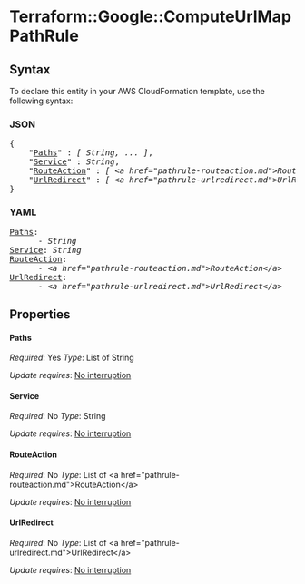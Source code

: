 # Terraform::Google::ComputeUrlMap PathRule

## Syntax

To declare this entity in your AWS CloudFormation template, use the following syntax:

### JSON

<pre>
{
    "<a href="#paths" title="Paths">Paths</a>" : <i>[ String, ... ]</i>,
    "<a href="#service" title="Service">Service</a>" : <i>String</i>,
    "<a href="#routeaction" title="RouteAction">RouteAction</a>" : <i>[ &lt;a href=&#34;pathrule-routeaction.md&#34;&gt;RouteAction&lt;/a&gt;, ... ]</i>,
    "<a href="#urlredirect" title="UrlRedirect">UrlRedirect</a>" : <i>[ &lt;a href=&#34;pathrule-urlredirect.md&#34;&gt;UrlRedirect&lt;/a&gt;, ... ]</i>
}
</pre>

### YAML

<pre>
<a href="#paths" title="Paths">Paths</a>: <i>
      - String</i>
<a href="#service" title="Service">Service</a>: <i>String</i>
<a href="#routeaction" title="RouteAction">RouteAction</a>: <i>
      - &lt;a href=&#34;pathrule-routeaction.md&#34;&gt;RouteAction&lt;/a&gt;</i>
<a href="#urlredirect" title="UrlRedirect">UrlRedirect</a>: <i>
      - &lt;a href=&#34;pathrule-urlredirect.md&#34;&gt;UrlRedirect&lt;/a&gt;</i>
</pre>

## Properties

#### Paths

_Required_: Yes
_Type_: List of String

_Update requires_: [No interruption](https://docs.aws.amazon.com/AWSCloudFormation/latest/UserGuide/using-cfn-updating-stacks-update-behaviors.html#update-no-interrupt)

#### Service

_Required_: No
_Type_: String

_Update requires_: [No interruption](https://docs.aws.amazon.com/AWSCloudFormation/latest/UserGuide/using-cfn-updating-stacks-update-behaviors.html#update-no-interrupt)

#### RouteAction

_Required_: No
_Type_: List of &lt;a href=&#34;pathrule-routeaction.md&#34;&gt;RouteAction&lt;/a&gt;

_Update requires_: [No interruption](https://docs.aws.amazon.com/AWSCloudFormation/latest/UserGuide/using-cfn-updating-stacks-update-behaviors.html#update-no-interrupt)

#### UrlRedirect

_Required_: No
_Type_: List of &lt;a href=&#34;pathrule-urlredirect.md&#34;&gt;UrlRedirect&lt;/a&gt;

_Update requires_: [No interruption](https://docs.aws.amazon.com/AWSCloudFormation/latest/UserGuide/using-cfn-updating-stacks-update-behaviors.html#update-no-interrupt)

